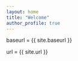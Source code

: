 ```yaml
---
layout: home
title: "Welcome"
author_profile: true
---
```

<p>baseurl = {{ site.baseurl }}</p>
<p>url = {{ site.url }}</p>